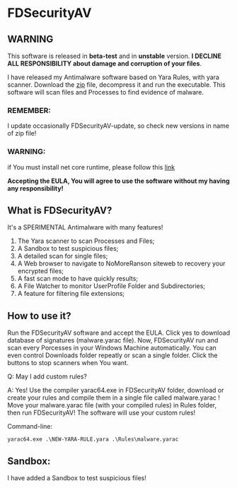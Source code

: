 # FDSecurityAV

## WARNING
This software is released in <strong>beta-test</strong> and in <strong>unstable</strong> version. <strong>I DECLINE ALL RESPONSIBILITY about damage and corruption of your files</strong>.

I have released my Antimalware software based on Yara Rules, with yara scanner. Download the <a href="https://github.com/FabioDefilippo/fdsecurity/blob/main/FDSecurityAV/FDSecurityAV-v1.3.2.0-FULL-PACKAGE.zip">zip</a> file, decompress it and run the executable. This software will scan files and Processes to find evidence of malware.
### REMEMBER:
I update occasionally FDSecurityAV-update, so check new versions in name of zip file!

### WARNING:
if You must install net core runtime, please follow this <a href="https://github.com/FabioDefilippo/fdsecurity/blob/main/FDSecurityAV/runtime-desktop-6.0.21-windows-x64-installer">link</a>

<strong>Accepting the EULA, You will agree to use the software without my having any responsibility!</strong>

## What is FDSecurityAV?

It's a SPERIMENTAL Antimalware with many features!

1. The Yara scanner to scan Processes and Files;
2. A Sandbox to test suspicious files;
3. A detailed scan for single files;
4. A Web browser to navigate to NoMoreRanson siteweb to recovery your encrypted files;
5. A fast scan mode to have quickly results;
6. A File Watcher to monitor UserProfile Folder and Subdirectories;
7. A feature for filtering file extensions;

## How to use it?

Run the FDSecurityAV software and accept the EULA. Click yes to download database of signatures (malware.yarac file). Now, FDSecurityAV run and scan every Porcesses in your Windows Machine automatically. You can even control Downloads folder repeatly or scan a single folder.
Click the buttons to stop scanners when You want.

Q: May I add custom rules?

A: Yes! Use the compiler yarac64.exe in FDSecurityAV folder, download or create your rules and compile them in a single file called malware.yarac ! Move your malware.yarac file (with your compiled rules) in Rules folder, then run FDSecurityAV! The software will use your custom rules!

Command-line:
```
yarac64.exe .\NEW-YARA-RULE.yara .\Rules\malware.yarac
```

## Sandbox:

I have added a Sandbox to test suspicious files!
